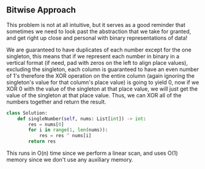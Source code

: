## Bitwise Approach
This problem is not at all intuitive, but it serves as a good reminder that sometimes we need to look past the abstraction that we take for granted, and get right up close and personal with binary representations of data!

We are guaranteed to have duplicates of each number except for the one singleton, this means that if we represent each number in binary in a vertical format (if need, pad with zeros on the left to align place values), excluding the singleton, each column is guaranteed to have an even number of 1's therefore the XOR operation on the entire column (again ignoring the singleton's value for that column's place value) is going to yield 0, now if we XOR 0 with the value of the singleton at that place value, we will just get the value of the singleton at that place value. Thus, we can XOR all of the numbers together and return the result.
``` python
class Solution:
    def singleNumber(self, nums: List[int]) -> int:
        res = nums[0]
        for i in range(1, len(nums)):
            res = res ^ nums[i]
        return res
```
This runs in O(n) time since we perform a linear scan, and uses O(1) memory since we don't use any auxiliary memory.